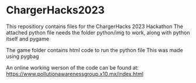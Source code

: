 # ChargerHacks2023

This repositiory contains files for the ChargerHacks 2023 Hackathon
The attached python file needs the folder python/img to work, along with python itself and pygame

The game folder contains html code to run the python file
This was made using pygbag

An online working werson of the code can be found at:
https://www.pollutionawarenessgroup.x10.mx/index.html 

